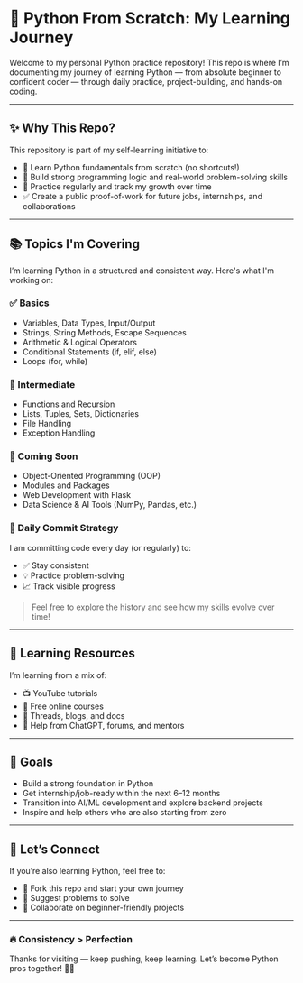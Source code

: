 # 🐍 Python From Scratch: My Learning Journey

Welcome to my personal Python practice repository! This repo is where I’m documenting my journey of learning Python — from absolute beginner to confident coder — through daily practice, project-building, and hands-on coding.

---

## ✨ Why This Repo?

This repository is part of my self-learning initiative to:
- 🚀 Learn Python fundamentals from scratch (no shortcuts!)
- 🧠 Build strong programming logic and real-world problem-solving skills
- 🔁 Practice regularly and track my growth over time
- ✅ Create a public proof-of-work for future jobs, internships, and collaborations

---

## 📚 Topics I'm Covering

I’m learning Python in a structured and consistent way. Here's what I'm working on:

### ✅ Basics
- Variables, Data Types, Input/Output
- Strings, String Methods, Escape Sequences
- Arithmetic & Logical Operators
- Conditional Statements (if, elif, else)
- Loops (for, while)

### 🧰 Intermediate
- Functions and Recursion
- Lists, Tuples, Sets, Dictionaries
- File Handling
- Exception Handling

### 🚀 Coming Soon
- Object-Oriented Programming (OOP)
- Modules and Packages
- Web Development with Flask
- Data Science & AI Tools (NumPy, Pandas, etc.)

### 🔁 Daily Commit Strategy

I am committing code every day (or regularly) to:
- ✅ Stay consistent
- 💡 Practice problem-solving
- 📈 Track visible progress

> Feel free to explore the history and see how my skills evolve over time!

---

## 🧠 Learning Resources

I’m learning from a mix of:
- 📺 YouTube tutorials
- 📖 Free online courses
- 🧵 Threads, blogs, and docs
- 💬 Help from ChatGPT, forums, and mentors

---

## 📌 Goals

- Build a strong foundation in Python
- Get internship/job-ready within the next 6–12 months
- Transition into AI/ML development and explore backend projects
- Inspire and help others who are also starting from zero

---

## 🤝 Let’s Connect

If you’re also learning Python, feel free to:
- 👀 Fork this repo and start your own journey
- 💬 Suggest problems to solve
- 🤝 Collaborate on beginner-friendly projects

---

### 🔥 Consistency > Perfection

Thanks for visiting — keep pushing, keep learning. Let’s become Python pros together! 🐍💪






